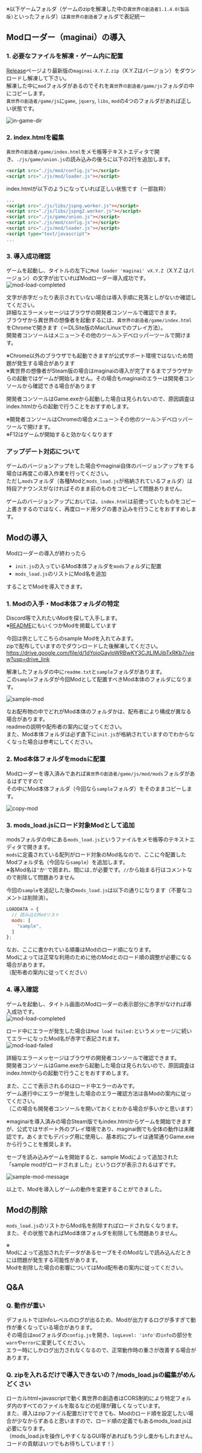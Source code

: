 ※以下ゲームフォルダ（ゲームのzipを解凍した中の`異世界の創造者1.1.4.0(製品版)`といったフォルダ）は`異世界の創造者`フォルダで表記統一

## Modローダー（maginai）の導入


### 1. 必要なファイルを解凍・ゲーム内に配置
[Release](https://github.com/Spoonail-Iroiro/maginai/releases)ページより最新版の`maginai-X.Y.Z.zip`（X.Y.Zはバージョン）をダウンロードし解凍して下さい。  
解凍した中に`mod`フォルダがあるのでそれを`異世界の創造者/game/js`フォルダの中にコピーします。  
`異世界の創造者/game/js`に`game`, `jquery`, `libs`, `mod`の4つのフォルダがあれば正しい状態です。  

![in-game-dir](docassets/in-game-dir.png)

### 2. index.htmlを編集
`異世界の創造者/game/index.html`をメモ帳等テキストエディタで開き、`./js/game/union.js`の読み込みの後ろに以下の2行を追加します。  

```html
<script src="./js/mod/config.js"></script>
<script src="./js/mod/loader.js"></script>
```

index.htmlが以下のようになっていれば正しい状態です（一部抜粋）  

```html
...
<script src="./js/libs/jspng.worker.js"></script>
<script src="./js/libs/jspng2.worker.js"></script>
<script src="./js/game/union.js"></script>
<script src="./js/mod/config.js"></script>
<script src="./js/mod/loader.js"></script>
<script type="text/javascript">
...
```

### 3. 導入成功確認

ゲームを起動し、タイトルの左下に`Mod loader 'maginai' vX.Y.Z`（X.Y.Z はバージョン）の文字が出ていればModローダー導入成功です。  
![mod-load-completed](docassets/mod-load-completed.png)

文字が赤字だったり表示されていない場合は導入手順に見落としがないか確認してください。  
詳細なエラーメッセージはブラウザの開発者コンソールで確認できます。  
ブラウザから異世界の想像者を起動するには、`異世界の創造者/game/index.html`をChromeで開きます（＝DLSite版のMac/Linuxでのプレイ方法）。  
開発者コンソールはメニュー＞その他のツール＞デベロッパーツールで開けます。  

※Chrome以外のブラウザでも起動できますが公式サポート環境ではないため問題が発生する場合があります  
※異世界の想像者がSteam版の場合はmaginaiの導入が完了するまでブラウザからの起動ではゲームが開始しません。その場合もmaginaiのエラーは開発者コンソールから確認できる場合があります  

開発者コンソールはGame.exeから起動した場合は見られないので、原因調査はindex.htmlからの起動で行うことをおすすめします。  

※開発者コンソールはChromeの場合メニュー＞その他のツール＞デベロッパーツールで開けます。  
※F12はゲームが開始すると効かなくなります  

### アップデート対応について
ゲームのバージョンアップをした場合やmaginai自体のバージョンアップをする場合は再度この導入作業を行ってください。  
ただし`mods`フォルダ（各種Modと`mods_load.js`が格納されているフォルダ）は特段アナウンスがなければそのまま前のものをコピーして問題ありません。

ゲームのバージョンアップにおいては、`index.html`は前使っていたものをコピー上書きするのではなく、再度ロード用タグの書き込みを行うことをおすすめします。

## Modの導入
Modローダーの導入が終わったら

- `init.js`の入っているMod本体フォルダを`mods`フォルダに配置
- `mods_load.js`のリストにMod名を追加

することでModを導入できます。  

### 1. Modの入手・Mod本体フォルダの特定

Discord等で入れたいModを探して入手します。  
※[README](README.md)にもいくつかModを掲載しています  

今回は例としてこちらのsample Modを入れてみます。  
zipで配布していますのでダウンロードした後解凍してください。  
https://drive.google.com/file/d/1dYoioGayloWRBwKY3CJtLIMJibTxRKb7/view?usp=drive_link

解凍したフォルダの中に`readme.txt`と`sample`フォルダがあります。  
この`sample`フォルダが今回Modとして配置すべきMod本体のフォルダになります。  

![sample-mod](docassets/sample-mod.png)
  
なお配布物の中でどれがMod本体のフォルダかは、配布者により構成が異なる場合があります。  
readmeの説明や配布者の案内に従ってください。  
また、Mod本体フォルダは必ず直下に`init.js`が格納されていますのでわからなくなった場合は参考にしてください。  

### 2. Mod本体フォルダをmodsに配置

Modローダーを導入済みであれば`異世界の創造者/game/js/mod/mods`フォルダがあるはずですので  
その中にMod本体フォルダ（今回なら`sample`フォルダ）をそのままコピーします。  

![copy-mod](docassets/copy-mod.png)

### 3. mods_load.jsにロード対象Modとして追加

modsフォルダの中にある`mods_load.js`というファイルをメモ帳等のテキストエディタで開きます。  
`mods`に定義されている配列がロード対象のMod名なので、ここに今配置したModフォルダ名（今回なら`sample`）を追加します。  
※各Mod名は`"`か`'`で囲まれ、間には`,`が必要です。`//`から始まる行はコメントなので削除して問題ありません  

今回の`sample`を追記した後の`mods_load.js`は以下の通りになります（不要なコメントは削除済）。  
```js
LOADDATA = {
  // 読み込むModリスト
  mods: [
    "sample",
  ]
};
```

なお、ここに書かれている順番はModのロード順になります。  
Modによっては正常な利用のために他のModとのロード順の調整が必要になる場合があります。  
（配布者の案内に従ってください）  

### 4. 導入確認
ゲームを起動し、タイトル画面のModローダーの表示部分に赤字がなければ導入成功です。  
![mod-load-completed](docassets/mod-load-completed.png)

ロード中にエラーが発生した場合は`Mod load failed:`というメッセージに続いてエラーになったMod名が赤字で表記されます。  
![mod-load-failed](docassets/mod-load-failed.png)

詳細なエラーメッセージはブラウザの開発者コンソールで確認できます。  
開発者コンソールはGame.exeから起動した場合は見られないので、原因調査はindex.htmlからの起動で行うことをおすすめします。  

また、ここで表示されるのはロード中エラーのみです。  
ゲーム進行中にエラーが発生した場合のエラー確認方法は各Modの案内に従ってください。  
（この場合も開発者コンソールを開いておくとわかる場合が多いかと思います）  

※maginaiを導入済みの場合Steam版でもindex.htmlからゲームを開始できますが、公式ではサポート外のプレイ環境であり、maginai側でも全体の動作は未確認です。あくまでもデバッグ用に使用し、基本的にプレイは通常通りGame.exeから行うことを推奨します。

セーブを読み込みゲームを開始すると、sample Modによって追加された「sample modがロードされました」というログが表示されるはずです。  

![sample-mod-message](docassets/sample-mod-message.png)

以上で、Modを導入しゲームの動作を変更することができました。

## Modの削除
`mods_load.js`のリストからMod名を削除すればロードされなくなります。  
また、その状態であればMod本体フォルダを削除しても問題ありません。  

※  
Modによって追加されたデータがあるセーブをそのModなしで読み込んだときには問題が発生する可能性があります。  
Modを削除した場合の影響についてはMod配布者の案内に従ってください。  

## Q&A
### Q. 動作が重い
デフォルトではInfoレベルのログが出るため、Modが出力するログが多すぎて動作が重くなっている場合があります。  
その場合は`mod`フォルダの`config.js`を開き、`logLevel: 'info'`の`info`の部分を`warn`や`error`に変更してください。  
エラー時にしかログ出力されなくなるので、正常動作時の重さが改善する場合があります。  

### Q. zipを入れるだけで導入できないの？/mods_load.jsの編集がめんどくさい
ローカルhtml+javascriptで動く異世界の創造者はCORS制約により特定フォルダ内のすべてのファイルを取るなどの処理が難しくなっています。  
また、導入はzipファイル配置だけでできても、Modのロード順を設定したい場合が少なからずあると思いますので、ロード順の定義でもあるmods_load.jsは必要になります。  
（mods_load.jsを操作しやすくなるGUI等があればもう少し楽かもしれません。コードの貢献はいつでもお待ちしています！）  

